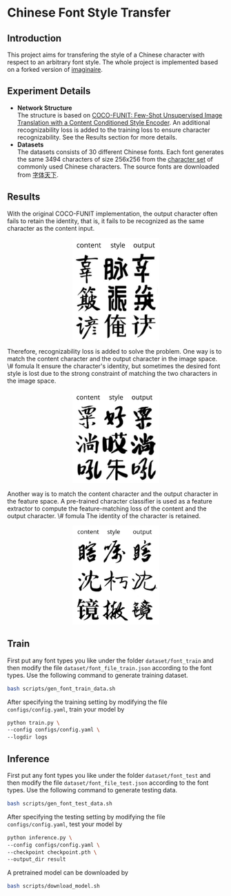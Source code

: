 # Chinese Font Style Transfer

## Introduction
This project aims for transfering the style of a Chinese character with respect to an arbitrary font style. The whole project is implemented based on a forked
version of [imaginaire](https://github.com/NVlabs/imaginaire). 

## Experiment Details
- **Network Structure**  
  The structure is based on [COCO-FUNIT: Few-Shot Unsupervised Image Translation with a Content Conditioned Style Encoder](https://arxiv.org/abs/2007.07431). 
  An additional recognizability loss is added to the training loss to ensure character recognizability. See the Results section for more details.
- **Datasets**  
  The datasets consists of 30 different Chinese fonts. Each font generates the same 3494 characters 
  of size 256x256 from the [character set](https://blog.csdn.net/u011762313/article/details/47419063) of commonly used Chinese characters. 
  The source fonts are downloaded from [字体天下](http://www.fonts.net.cn/).  
  
## Results  
With the original COCO-FUNIT implementation, the output character often fails to retain the identity, that is, it fails to be recognized as the same character
as the content input.  
<p align="center">
  <img src="imgs/result_original.png" alt="result_original.png", width="200"/>
</p>
Therefore, recognizability loss is added to solve the problem. One way is to match the content character and the output character in the image space.  
\# fomula
It ensure the character's identity, but sometimes the desired font style is lost due to the strong constraint of matching the two characters in the image space.  
<p align="center">
  <img src="imgs/result_image_matching.png" alt="result_image_matching.png", width="200"/>
</p>
Another way is to match the content character and the output character in the feature space. A pre-trained character classifier is used as a feature extractor to 
compute the feature-matching loss of the content and the output character.  
\# fomula  
The identity of the character is retained.  
<p align="center">
  <img src="imgs/result_feature_matching.png" alt="result_feature_matching.png", width="200"/>
</p> 

## Train 
First put any font types you like under the folder `dataset/font_train` and then modify the file `dataset/font_file_train.json` according to the font types. Use the following command to generate training dataset.
```bash
bash scripts/gen_font_train_data.sh
```  
After specifying the training setting by modifying the file `configs/config.yaml`, train your model by  
```bash
python train.py \
--config configs/config.yaml \
--logdir logs
```
 
## Inference
First put any font types you like under the folder `dataset/font_test` and then modify the file `dataset/font_file_test.json` according to the font types. Use the following command to generate testing data.
```bash
bash scripts/gen_font_test_data.sh
```  
After specifying the testing setting by modifying the file `configs/config.yaml`, test your model by  
```bash
python inference.py \
--config configs/config.yaml \
--checkpoint checkpoint.pth \
--output_dir result
```
A pretrained model can be downloaded by 
```bash
bash scripts/download_model.sh
```  
